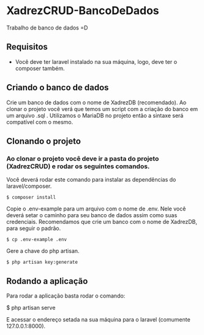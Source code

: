 # XadrezCRUD-BancoDeDados
Trabalho de banco de dados =D

## Requisitos

- Você deve ter laravel instalado na sua máquina, logo, deve ter o composer também.

## Criando o banco de dados

Crie um banco de dados com o nome de XadrezDB (recomendado).
Ao clonar o projeto você verá que temos um script com a criação do banco em um arquivo .sql .
Utilizamos o MariaDB no projeto então a sintaxe será compatível com o mesmo.

## Clonando o projeto

### Ao clonar o projeto você deve ir a pasta do projeto (XadrezCRUD) e rodar os seguintes comandos.

Você deverá rodar este comando para instalar as dependências do laravel/composer.

```
$ composer install
```

Copie o .env-example para um arquivo com o nome de .env.
Nele você deverá setar o caminho para seu banco de dados assim como suas credenciais.
Recomendamos que crie um banco com o nome de XadrezDB, para seguir o padrão.

```
$ cp .env-example .env
```

Gere a chave do php artisan.

```
$ php artisan key:generate
```

## Rodando a aplicação

Para rodar a aplicação basta rodar o comando:

$ php artisan serve

E acessar o endereço setada na sua máquina para o laravel (comumente 127.0.0.1:8000).
